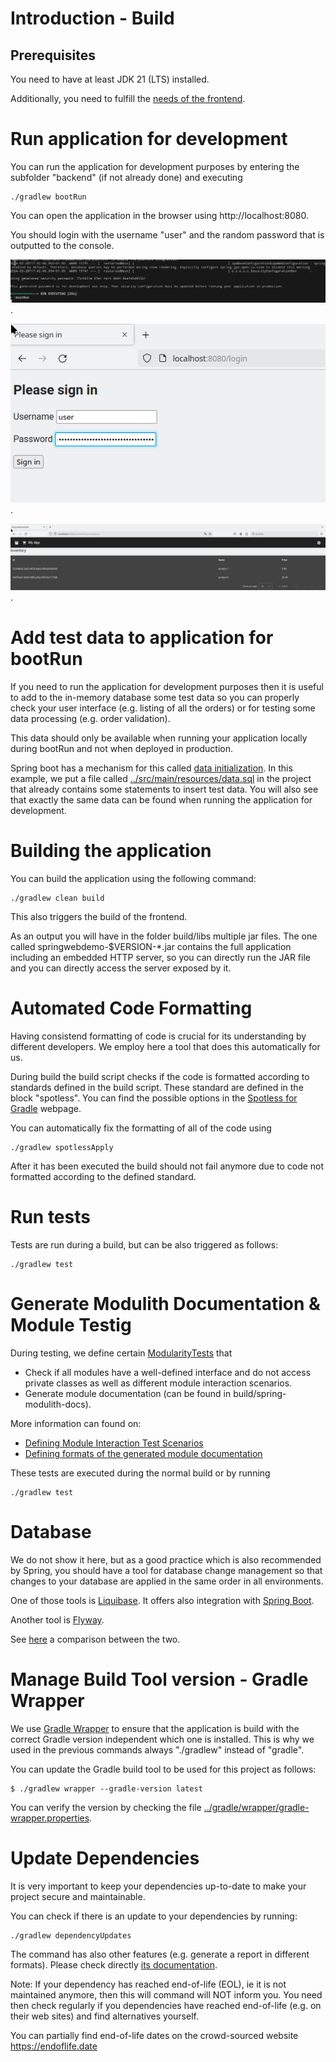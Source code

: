 # Introduction - Build

## Prerequisites
You need to have at least JDK 21 (LTS) installed.

Additionally, you need to fulfill the [needs of the frontend](../../frontend/docs/BUILD.md).

# Run application for development
You can run the application for development purposes by entering the subfolder "backend" (if not already done) and executing
```
./gradlew bootRun
```

You can open the application in the browser using http://localhost:8080.

You should login with the username "user" and the random password that is outputted to the console.

![Spring Boot Web - bootRun - console - password](./img/springbootweb_example_bootrun.png).

![Spring Boot Web - bootRun - browser - login](./img/springbootweb_example_bootrun_login.png).

![Spring Boot Web - bootRun - browser - application](./img/springbootweb_example_bootrun_app.png).


# Add test data to application for bootRun
If you need to run the application for development purposes then it is useful to add to the in-memory database some test data so you can properly check your user interface (e.g. listing of all the orders) or for testing some data processing (e.g. order validation).

This data should only be available when running your application locally during bootRun and not when deployed in production. 

Spring boot has a mechanism for this called [data initialization](https://docs.spring.io/spring-boot/docs/current/reference/html/howto.html#howto.data-initialization). In this example, we put a file called [../src/main/resources/data.sql](../src/main/resources/data.sql) in the project that already contains some statements to insert test data. You will also see that exactly the same data can be found when running the application for development.

# Building the application
You can build the application using the following command:
```
./gradlew clean build
```
This also triggers the build of the frontend.

As an output you will have in the folder build/libs multiple jar files. The one called springwebdemo-$VERSION-*.jar contains the full application including an embedded HTTP server, so you can directly run the JAR file and you can directly access the server exposed by it.



# Automated Code Formatting
Having consistend formatting of code is crucial for its understanding by different developers. We employ here a tool that does this automatically for us.

During build the build script checks if the code is formatted according to standards defined in the build script. These standard are defined in the block "spotless".
You can find the possible options in the [Spotless for Gradle](https://github.com/diffplug/spotless/tree/main/plugin-gradle) webpage.

You can automatically fix the formatting of all of the code using
```
./gradlew spotlessApply
```
After it has been executed the build should not fail anymore due to code not formatted according to the defined standard.

# Run tests
Tests are run during a build, but can be also triggered as follows:
```
./gradlew test
```

# Generate Modulith Documentation & Module Testig
During testing, we define certain [ModularityTests](../src/test/java/eu/zuinnote/example/springwebdemo/ModularityTests.java) that
* Check if all modules have a well-defined interface and do not access private classes as well as different module interaction scenarios.
* Generate module documentation (can be found in build/spring-modulith-docs).

More information can found on:
* [Defining Module Interaction Test Scenarios](https://docs.spring.io/spring-modulith/reference/testing.html)
* [Defining formats of the generated module documentation](https://docs.spring.io/spring-modulith/reference/documentation.html)


These tests are executed during the normal build or by running
```
./gradlew test
```

# Database
We do not show it here, but as a good practice which is also recommended by Spring, you should have a tool for database change management so that changes to your database are applied in the same order in all environments.

One of those tools is [Liquibase](https://www.liquibase.com/). It offers also integration with [Spring Boot](https://contribute.liquibase.com/extensions-integrations/directory/integration-docs/springboot/).

Another tool is [Flyway](https://flywaydb.org/).

See [here](https://www.baeldung.com/liquibase-vs-flyway) a comparison between the two.

# Manage Build Tool version - Gradle Wrapper
We use [Gradle Wrapper](https://docs.gradle.org/current/userguide/gradle_wrapper.html) to ensure that the application is build with the correct Gradle version independent which one is installed. This is why we used in the previous commands always "./gradlew" instead of "gradle". 

You can update the Gradle build tool to be used for this project as follows:
```
$ ./gradlew wrapper --gradle-version latest
```

You can verify the version by checking the file [../gradle/wrapper/gradle-wrapper.properties](../gradle/wrapper/gradle-wrapper.properties).

# Update Dependencies
It is very important to keep your dependencies up-to-date to make your project secure and maintainable.

You can check if there is an update to your dependencies by running:
```
./gradlew dependencyUpdates
```

The command has also other features (e.g. generate a report in different formats). Please check directly [its documentation](https://github.com/ben-manes/gradle-versions-plugin).

Note: If your dependency has reached end-of-life (EOL), ie it is not maintained anymore, then this will command will NOT inform you. You need then check regularly if you dependencies have reached end-of-life (e.g. on their web sites) and find alternatives yourself.

You can partially find end-of-life dates on the crowd-sourced website https://endoflife.date